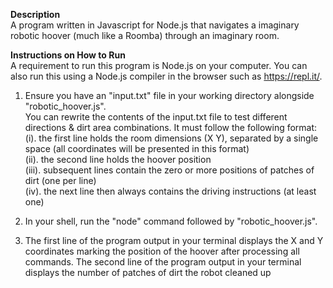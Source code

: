 <b>Description</b> <br>
 A program written in Javascript for Node.js that navigates a imaginary robotic hoover (much like a Roomba) through an imaginary room.
 
 <b>Instructions on How to Run</b> <br>
A requirement to run this program is Node.js on your computer. 
You can also run this using a Node.js compiler in the browser such as https://repl.it/.
 
1. Ensure you have an "input.txt" file in your working directory alongside "robotic_hoover.js". <br>
   You can rewrite the contents of the input.txt file to test different directions & dirt area combinations. It must follow the following format:<br>
   (i). the first line holds the room dimensions (X Y), separated by a single space (all coordinates will be presented in this format)<br>
   (ii). the second line holds the hoover position<br>
   (iii). subsequent lines contain the zero or more positions of patches of dirt (one per line)<br>
   (iv). the next line then always contains the driving instructions (at least one)<br>

2. In your shell, run the "node" command followed by "robotic_hoover.js".
3. The first line of the program output in your terminal displays the X and Y coordinates marking the position of the hoover after processing all commands.
The second line of the program output in your terminal displays the number of patches of dirt the robot cleaned up
